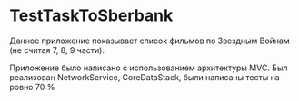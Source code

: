 # TestTaskToSberbank

Данное приложение показывает список фильмов по Звездным Войнам (не считая 7, 8, 9 части).

Приложение было написано с использованием архитектуры MVC.
Был реализован NetworkService, CoreDataStack, были написаны тесты на ровно 70 %
